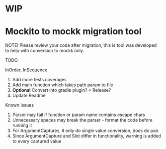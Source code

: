 <h1>WIP</h1>
<h1>Mockito to mockk migration tool</h1>

NOTE! Please review your code after migration, this is tool was developed to help with conversion to mockk only.

TODO

InOrder,
InSequence

1. Add more tests coverages
2. Add main function which takes path param to file
3. **Optional** Convert into gradle plugin?-> Release?
4. Update Readme

Known Issues

1. Parser may fail if function or param name contains escape chars
2. Unnecessary spaces may break the parser - format the code before running it
3. For ArgumentCaptures, it only do single value conversion, does do pair.
4. Since ArgumentCapture and Slot differ in functionality, warning is added to every captured value